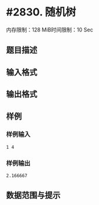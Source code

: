 # #2830.  随机树

内存限制：128 MiB时间限制：10 Sec

## 题目描述

## 输入格式

## 输出格式

## 样例

### 样例输入

    
    1 4
    

### 样例输出

    
    
    2.166667
    
    

## 数据范围与提示
